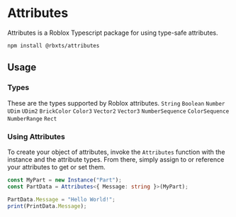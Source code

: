 
# Attributes
Attributes is a Roblox Typescript package for using type-safe attributes.

`npm install @rbxts/attributes`

## Usage

### Types

These are the types supported by Roblox attributes.
`String`
`Boolean`
`Number`
`UDim`
`UDim2`
`BrickColor`
`Color3`
`Vector2`
`Vector3`
`NumberSequence`
`ColorSequence`
`NumberRange`
`Rect`

### Using Attributes
To create your object of attributes, invoke the `Attributes` function with the instance and the attribute types. From there, simply assign to or reference your attributes to get or set them.

```ts
const MyPart = new Instance("Part");
const PartData = Attributes<{ Message: string }>(MyPart);

PartData.Message = "Hello World!";
print(PrintData.Message);
```